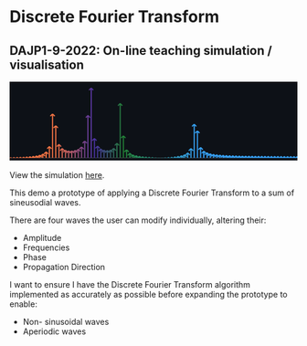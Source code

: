 # Discrete Fourier Transform
## DAJP1-9-2022: On-line teaching simulation / visualisation

![Waveform](img/transform.png)

View the simulation [here](https://benmillar-york.github.io/Individual-Project/).

This demo a prototype of applying a Discrete Fourier Transform to a sum of sineusodial waves.

There are four waves the user can modify individually, altering their:
- Amplitude
- Frequencies
- Phase
- Propagation Direction

I want to ensure I have the Discrete Fourier Transform algorithm implemented as accurately as possible before expanding the prototype to enable:
- Non- sinusoidal waves
- Aperiodic waves